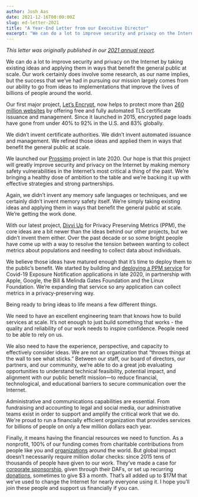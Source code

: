 ```yaml
---
author: Josh Aas
date: 2021-12-16T00:00:00Z
slug: ed-letter-2021
title: "A Year-End Letter from our Executive Director"
excerpt: "We can do a lot to improve security and privacy on the Internet by taking existing ideas and applying them in ways that benefit the general public at scale. Our three projects demonstrate that. Let’s Encrypt serves 260 million websites, our Prossimo project seeks to solve the problems caused by lack of memory safety, and Divvi Up is building a privacy-preserving metrics system. "
---
```


_This letter was originally published in our [2021 annual report](https://www.abetterinternet.org/annual-reports/)._

We can do a lot to improve security and privacy on the Internet by taking existing ideas and applying them in ways that benefit the general public at scale. Our work certainly does involve some research, as our name implies, but the success that we’ve had in pursuing our mission largely comes from our ability to go from ideas to implementations that improve the lives of billions of people around the world.

Our first major project, [Let’s Encrypt](https://letsencrypt.org/), now helps to protect more than [260 million websites](https://letsencrypt.org/stats/) by offering free and fully automated TLS certificate issuance and management. Since it launched in 2015, encrypted page loads have gone from under 40% to 92% in the U.S. and 83% globally.

We didn’t invent certificate authorities. We didn’t invent automated issuance and management. We refined those ideas and applied them in ways that benefit the general public at scale.

We launched our [Prossimo](https://www.memorysafety.org/) project in late 2020. Our hope is that this project will greatly improve security and privacy on the Internet by making memory safety vulnerabilities in the Internet’s most critical a thing of the past. We’re bringing a healthy dose of ambition to the table and we’re backing it up with effective strategies and strong partnerships.

Again, we didn’t invent any memory safe languages or techniques, and we certainly didn’t invent memory safety itself. We’re simply taking existing ideas and applying them in ways that benefit the general public at scale. We’re getting the work done.

With our latest project, [Divvi Up](https://www.abetterinternet.org/divviup/) for Privacy Preserving Metrics (PPM), the core ideas are a bit newer than the ideas behind our other projects, but we didn’t invent them either. Over the past decade or so some bright people have come up with a way to resolve the tension between wanting to collect metrics about populations and needing to collect data about individuals.

We believe those ideas have matured enough that it’s time to deploy them to the public’s benefit. We started by building and [deploying a PPM service](https://www.abetterinternet.org/post/prio-services-for-covid-en/) for Covid-19 Exposure Notification applications in late 2020, in partnership with Apple, Google, the Bill & Melinda Gates Foundation and the Linux Foundation. We’re expanding that service so any application can collect metrics in a privacy-preserving way.

Being ready to bring ideas to life means a few different things.

We need to have an excellent engineering team that knows how to build services at scale. It’s not enough to just build something that works - the quality and reliability of our work needs to inspire confidence. People need to be able to rely on us.

We also need to have the experience, perspective, and capacity to effectively consider ideas. We are not an organization that “throws things at the wall to see what sticks.” Between our staff, our board of directors, our partners, and our community, we’re able to do a great job evaluating opportunities to understand technical feasibility, potential impact, and alignment with our public benefit mission—to reduce financial, technological, and educational barriers to secure communication over the Internet.

Administrative and communications capabilities are essential. From fundraising and accounting to legal and social media, our administrative teams exist in order to support and amplify the critical work that we do. We're proud to run a financially efficient organization that provides services for billions of people on only a few million dollars each year.

Finally, it means having the financial resources we need to function. As a nonprofit, 100% of our funding comes from charitable contributions from people like you and [organizations](https://www.abetterinternet.org/sponsors/) around the world. But global impact doesn’t necessarily require million dollar checks: since 2015 tens of thousands of people have given to our work. They’ve made a case for [corporate sponsorship](https://www.abetterinternet.org/sponsor/), given through their DAFs, or set up recurring [donations](https://www.abetterinternet.org/donate/), sometimes to give $3 a month. That’s all added up to $17M that we’ve used to change the Internet for nearly everyone using it. I hope you’ll join these people and support us financially if you can.
